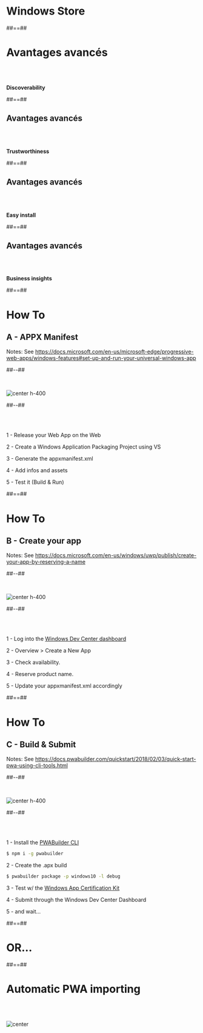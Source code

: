 <!-- .slide: class="transition-white sfeir-bg-blue" -->

# Windows Store

##==##

<!-- .slide: class="flex-row" -->

# Avantages avancés

<br>
<br>

**Discoverability**

##==##

<!-- .slide: class="flex-row" -->

## Avantages avancés

<br>
<br>

**Trustworthiness**

##==##

<!-- .slide: class="flex-row" -->

## Avantages avancés

<br>
<br>

**Easy install**

##==##

<!-- .slide: class="flex-row" -->

## Avantages avancés

<br>
<br>

**Business insights**

##==##

<!-- .slide: class="two-column-layout" -->

# How To

## A - APPX Manifest

Notes:
See https://docs.microsoft.com/en-us/microsoft-edge/progressive-web-apps/windows-features#set-up-and-run-your-universal-windows-app

##--##

<br>

![center h-400](./assets/images/visual-studio-logo.png)

##--##

<br><br>

1 - Release your Web App on the Web

2 - Create a Windows Application Packaging Project using VS

3 - Generate the appxmanifest.xml

4 - Add infos and assets

5 - Test it (Build & Run)

##==##

<!-- .slide: class="two-column-layout" -->

# How To

## B - Create your app

Notes:
See https://docs.microsoft.com/en-us/windows/uwp/publish/create-your-app-by-reserving-a-name

##--##

<br>

![center h-400](./assets/images/windows-dev-center.jpg)

##--##

<br><br>

1 - Log into the [Windows Dev Center dashboard](https://developer.microsoft.com/en-us/dashboard/windows/overview)

2 - Overview > Create a New App

3 - Check availability.

4 - Reserve product name.

5 - Update your appxmanifest.xml accordingly

##==##

<!-- .slide: class="two-column-layout" -->

# How To

## C - Build & Submit

Notes:
See https://docs.pwabuilder.com/quickstart/2018/02/03/quick-start-pwa-using-cli-tools.html

##--##

<br>

![center h-400](./assets/images/pwabuilder-logo.png)

##--##

<br><br>

1 - Install the [PWABuilder CLI](https://www.npmjs.com/package/pwabuilder)

```bash
$ npm i -g pwabuilder
```

2 - Create the .apx build

```bash
$ pwabuilder package -p windows10 -l debug
```

3 - Test w/ the [Windows App Certification Kit](https://developer.microsoft.com/en-us/windows/develop/app-certification-kit)

4 - Submit through the Windows Dev Center Dashboard

5 - and wait...

##==##

# OR...

##==##

<!-- .slide: class="flex-row" -->

# Automatic PWA importing

<br><br>

![center](./assets/images/bing-logo.png)
